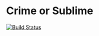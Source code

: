 # Crime or Sublime
[![Build Status](https://travis-ci.org/0x4d464d48/crime-or-sublime.svg?branch=schema-install)](https://travis-ci.org/0x4d464d48/crime-or-sublime)